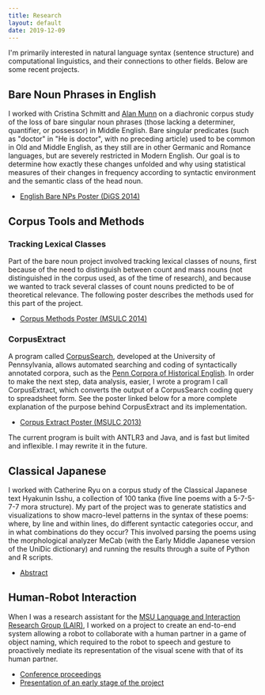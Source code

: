 ```yaml
---
title: Research
layout: default
date: 2019-12-09
---
```


I'm primarily interested in natural language syntax (sentence structure) and computational linguistics, and their connections to other fields. Below are some recent projects.


## Bare Noun Phrases in English

I worked with Cristina Schmitt and [Alan Munn][munn] on a diachronic corpus study of the loss of bare singular noun phrases (those lacking a determiner, quantifier, or possessor) in Middle English. Bare singular predicates (such as "doctor" in "He is doctor", with no preceding article) used to be common in Old and Middle English, as they still are in other Germanic and Romance languages, but are severely restricted in Modern English. Our goal is to determine how exactly these changes unfolded and why using statistical measures of their changes in frequency according to syntactic environment and the semantic class of the head noun.

* [English Bare NPs Poster (DiGS 2014)](/files/hanson-etal-digs-2014-poster.pdf)

[munn]: http://www.msu.edu/~amunn
[pche]: http://www.ling.upenn.edu/hist-corpora/
[cs]: http://corpussearch.sourceforge.net/


## Corpus Tools and Methods

### Tracking Lexical Classes

Part of the bare noun project involved tracking lexical classes of nouns, first because of the need to distinguish between count and mass nouns (not distinguished in the corpus used, as of the time of research), and because we wanted to track several classes of count nouns predicted to be of theoretical relevance. The following poster describes the methods used for this part of the project.

* [Corpus Methods Poster (MSULC 2014)](/files/hanson-msulc-2014-poster-corpus-methods.pdf)

### CorpusExtract

A program called [CorpusSearch][cs], developed at the University of Pennsylvania, allows automated searching and coding of syntactically annotated corpora, such as the [Penn Corpora of Historical English][pche]. In order to make the next step, data analysis, easier, I wrote a program I call CorpusExtract, which converts the output of a CorpusSearch coding query to spreadsheet form. See the poster linked below for a more complete explanation of the purpose behind CorpusExtract and its implementation.

* [Corpus Extract Poster (MSULC 2013)](/files/corpusextract-poster-2013.pdf)

The current program is built with ANTLR3 and Java, and is fast but limited and inflexible. I may rewrite it in the future.


## Classical Japanese

I worked with Catherine Ryu on a corpus study of the Classical Japanese text  Hyakunin Isshu, a collection of 100 tanka (five line poems with a 5-7-5-7-7 mora structure). My part of the project was to generate statistics and visualizations to show macro-level patterns in the syntax of these poems: where, by line and within lines, do different syntactic categories occur, and in what combinations do they occur? This involved parsing the poems using the morphological analyzer MeCab (with the Early Middle Japanese version of the UniDic dictionary) and running the results through a suite of Python and R scripts.

* [Abstract](/files/hanson-cjpn-poetry-abstract.pdf)


## Human-Robot Interaction

When I was a research assistant for the [MSU Language and Interaction Research Group (LAIR)][lair], I worked on a project to create an end-to-end system allowing a robot to collaborate with a human partner in a game of object naming, which required to the robot to speech and gesture to proactively mediate its representation of the visual scene with that of its human partner.

* [Conference proceedings](http://dx.doi.org/10.1145/2559636.2559677)
* [Presentation of an early stage of the project](/files/hanson-darwin-presentation-2012.pdf)

[lair]: http://lair.cse.msu.edu/
